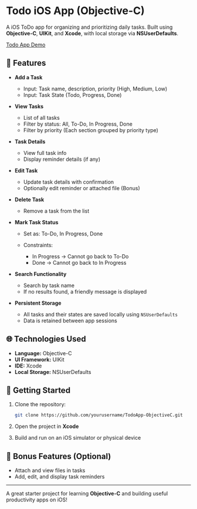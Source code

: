 # Todo iOS App (Objective-C)

A iOS ToDo app for organizing and prioritizing daily tasks. Built using **Objective-C**, **UIKit**, and **Xcode**, with local storage via **NSUserDefaults**.



[Todo App Demo](https://github.com/user-attachments/assets/e1256682-8d99-43c6-bc1e-569d4387b1e8)





## 📅 Features

* **Add a Task**

  * Input: Task name, description, priority (High, Medium, Low)
  * Input: Task State (Todo, Progress, Done)

* **View Tasks**

  * List of all tasks
  * Filter by status: All, To-Do, In Progress, Done
  * Filter by priority (Each section grouped by priority type)

* **Task Details**

  * View full task info
  * Display reminder details (if any)

* **Edit Task**

  * Update task details with confirmation
  * Optionally edit reminder or attached file (Bonus)

* **Delete Task**

  * Remove a task from the list

* **Mark Task Status**

  * Set as: To-Do, In Progress, Done
  * Constraints:

    * In Progress → Cannot go back to To-Do
    * Done → Cannot go back to In Progress

* **Search Functionality**

  * Search by task name
  * If no results found, a friendly message is displayed

* **Persistent Storage**

  * All tasks and their states are saved locally using `NSUserDefaults`
  * Data is retained between app sessions

## 🌐 Technologies Used

* **Language:** Objective-C
* **UI Framework:** UIKit
* **IDE:** Xcode
* **Local Storage:** NSUserDefaults

## 🚀 Getting Started

1. Clone the repository:

   ```bash
   git clone https://github.com/yourusername/TodoApp-ObjectiveC.git
   ```
2. Open the project in **Xcode**
3. Build and run on an iOS simulator or physical device

## 🔧 Bonus Features (Optional)

* Attach and view files in tasks
* Add, edit, and display task reminders

---

A great starter project for learning **Objective-C** and building useful productivity apps on iOS!
